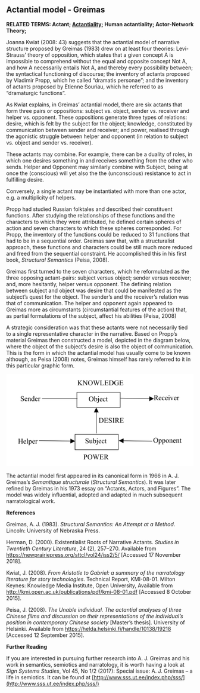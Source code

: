 ## Actantial model - Greimas

**RELATED TERMS: Actant; [Actantiality](https://github.com/narrative-environments/CourseCompendium/blob/main/Actantiality.md); Human actantiality; Actor-Network Theory;**

Joanna Kwiat (2008: 43) suggests that the actantial model of narrative structure proposed by Greimas (1983) drew on at least four theories: Levi-Strauss’ theory of opposition, which states that a given concept A is impossible to comprehend without the equal and opposite concept Not A, and how A necessarily entails Not A, and thereby every possibility between; the syntactical functioning of discourse; the inventory of actants proposed by Vladimir Propp, which he called “dramatis personae”; and the inventory of actants proposed by Etienne Souriau, which he referred to as “dramaturgic functions”.

As Kwiat explains, in Greimas’ actantial model, there are six actants that form three pairs or oppositions: subject vs. object, sender vs. receiver and helper vs. opponent. These oppositions generate three types of relations: desire, which is felt by the subject for the object; knowledge, constituted by communication between sender and receiver; and power, realised through the agonistic struggle between helper and opponent (in relation to subject vs. object and sender vs. receiver).

These actants may combine. For example, there can be a duality of roles, in which one desires something in and receives something from the other who sends. Helper and Opponent may similarly combine with Subject, being at once the (conscious) will yet also the the (unconscious) resistance to act in fulfilling desire.

Conversely, a single actant may be instantiated with more than one actor, e.g. a multiplicity of helpers.

Propp had studied Russian folktales and described their constituent functions. After studying the relationships of these functions and the characters to which they were attributed, he defined certain spheres of action and seven characters to which these spheres corresponded. For Propp, the inventory of the functions could be reduced to 31 functions that had to be in a sequential order. <span class="Apple-converted-space"></span> Greimas saw that, with a structuralist approach, these functions and characters could be still much more reduced and freed from the sequential constraint. He accomplished this in his first book, _Structural Semantics_ (Peisa, 2008).

Greimas first turned to the seven characters, which he reformulated as the three opposing actant-pairs: subject versus object; sender versus receiver; and, more hesitantly, helper versus opponent. The defining relation between subject and object was desire that could be manifested as the subject’s quest for the object. The sender’s and the receiver’s relation was that of communication. The helper and opponent again appeared to Greimas more as circumstants (circumstantial features of the action) that, as partial formulations of the subject, affect his abilities (Peisa, 2008)

A strategic consideration was that these actants were not necessarily tied to a single representative character in the narrative. Based on Propp’s material Greimas then constructed a model, depicted in the diagram below, where the object of the subject’s desire is also the object of communication. This is the form in which the actantial model has usually come to be known although, as Peisa (2008) notes, Greimas himself has rarely referred to it in this particular graphic form.

![Semiotic square](actantial-model-greimas-diagram.png)

The actantial model first appeared in its canonical form in 1966 in A. J. Greimas’s _Semantique structurale_ (_Structural Semantics_). It was later refined by Greimas in his 1973 essay on “Actants, Actors, and Figures”. The model was widely influential, adopted and adapted in much subsequent narratological work.

**References**

Greimas, A. J. (1983). _Structural Semantics: An Attempt at a Method_. Lincoln: University of Nebraska Press.

Herman, D. (2000). Existentialist Roots of Narrative Actants. _Studies in Twentieth Century Literature_, 24 (2), 257–270\. Available from https://newprairiepress.org/sttcl/vol24/iss2/5/ [Accessed 17 November 2018].

Kwiat, J. (2008). _From Aristotle to Gabriel: a summary of the narratology literature for story technologies_. Technical Report, KMI-08-01\. Milton Keynes: Knowledge Media Institute, Open University, Available from http://kmi.open.ac.uk/publications/pdf/kmi-08-01.pdf [Accessed 8 October 2015].

Peisa, J. (2008). _The Unable individual. The actantial analyses of three Chinese films and discussion on their representations of the individual’s position in contemporary Chinese society_ [Master’s thesis]. University of Helsinki. Available from https://helda.helsinki.fi/handle/10138/19218 [Accessed 12 September 2015].

**Further Reading**

If you are interested in pursuing further research into A. J. Greimas and his work in semantics, semiotics and narratology, it is worth having a look at _Sign Systems Studies_, Vol 45, No 1/2 (2017): Special issue: A. J. Greimas – a life in semiotics. It can be found at [http://www.sss.ut.ee/index.php/sss/](http://www.sss.ut.ee/index.php/sss/)
